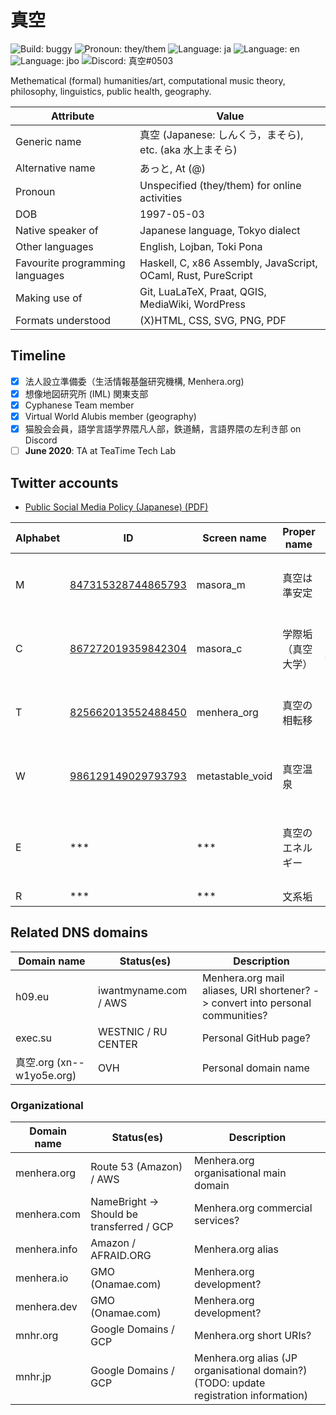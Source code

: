 # 真空

![Build: buggy](https://img.shields.io/badge/build-buggy-yellow)
![Pronoun: they/them](https://img.shields.io/badge/pronoun-they/them-blueviolet)
![Language: ja](https://img.shields.io/badge/lang-ja-blue)
![Language: en](https://img.shields.io/badge/lang-en-green)
![Language: jbo](https://img.shields.io/badge/lang-jbo-green)
![Discord: 真空#0503](https://img.shields.io/badge/Discord-%E7%9C%9F%E7%A9%BA%230503-blue)

Methematical (formal) humanities/art, computational music theory, philosophy, linguistics, public health, geography.

Attribute | Value
----------|-------
Generic name | 真空 (Japanese: しんくう，まそら), etc. (aka 水上まそら)
Alternative name | あっと, At (@)
Pronoun | Unspecified (they/them) for online activities
DOB | 1997-05-03
Native speaker of | Japanese language, Tokyo dialect
Other languages | English, Lojban, Toki Pona
Favourite programming languages | Haskell, C, x86 Assembly, JavaScript, OCaml, Rust, PureScript
Making use of | Git, LuaLaTeX, Praat, QGIS, MediaWiki, WordPress
Formats understood | (X)HTML, CSS, SVG, PNG, PDF

## Timeline

- [x] 法人設立準備委（生活情報基盤研究機構, Menhera.org)
- [x] 想像地図研究所 (IML) 関東支部
- [x] Cyphanese Team member
- [x] Virtual World Alubis member (geography)
- [x] 猫股会会員，語学言語学界隈凡人部，鉄道鯖，言語界隈の左利き部 on Discord
- [ ] **June 2020**: TA at TeaTime Tech Lab

## Twitter accounts
- [Public Social Media Policy (Japanese) (PDF)](https://raw.githubusercontent.com/around30pt/social-id/main/public-social-id.pdf)

Alphabet | ID | Screen name | Proper name | Description
---------|----|-------------|-------------|-------------
M | [847315328744865793](https://twitter.com/intent/user?user_id=847315328744865793) | masora_m | 真空は準安定 | 公開界隈リア垢——真空がみえる．
C | [867272019359842304](https://twitter.com/intent/user?user_id=867272019359842304) | masora_c | 学際垢（真空大学） | 大学用公開アカウント——越境する痴性．
T | [825662013552488450](https://twitter.com/intent/user?user_id=825662013552488450) | menhera_org | 真空の相転移 | 汎用鍵アカウント——真空を，もっと．
W | [986129149029793793](https://twitter.com/intent/user?user_id=986129149029793793) | metastable_void | 真空温泉 | 業務用アカウント——真空の，机の上．
E | *** | *** | 真空のエネルギー | 縮小アカウント——真空の「好き」が詰まってる．
R | *** | *** | 文系垢 | 鍵リア垢．

## Related DNS domains

Domain name | Status(es) | Description
------------|------------|-------------
h09.eu | iwantmyname.com / AWS | Menhera.org mail aliases, URI shortener? -> convert into personal communities?
exec.su | WESTNIC / RU CENTER | Personal GitHub page?
真空.org (xn--w1yo5e.org) | OVH | Personal domain name

### Organizational

Domain name | Status(es) | Description
------------|------------|-------------
menhera.org | Route 53 (Amazon) / AWS | Menhera.org organisational main domain
menhera.com | NameBright -> Should be transferred / GCP | Menhera.org commercial services?
menhera.info | Amazon / AFRAID.ORG | Menhera.org alias
menhera.io | GMO (Onamae.com) | Menhera.org development?
menhera.dev | GMO (Onamae.com) | Menhera.org development?
mnhr.org | Google Domains / GCP | Menhera.org short URIs?
mnhr.jp | Google Domains / GCP | Menhera.org alias (JP organisational domain?) (TODO: update registration information)
